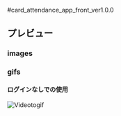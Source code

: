 #card_attendance_app_front_ver1.0.0

## プレビュー

### images

### gifs

#### ログインなしでの使用
![Videotogif](https://github.com/Fuyuki006/card_attendance_app_front_ver1.0.0/assets/125243602/90917ca0-a55e-473d-a007-c38d35d6e133)
